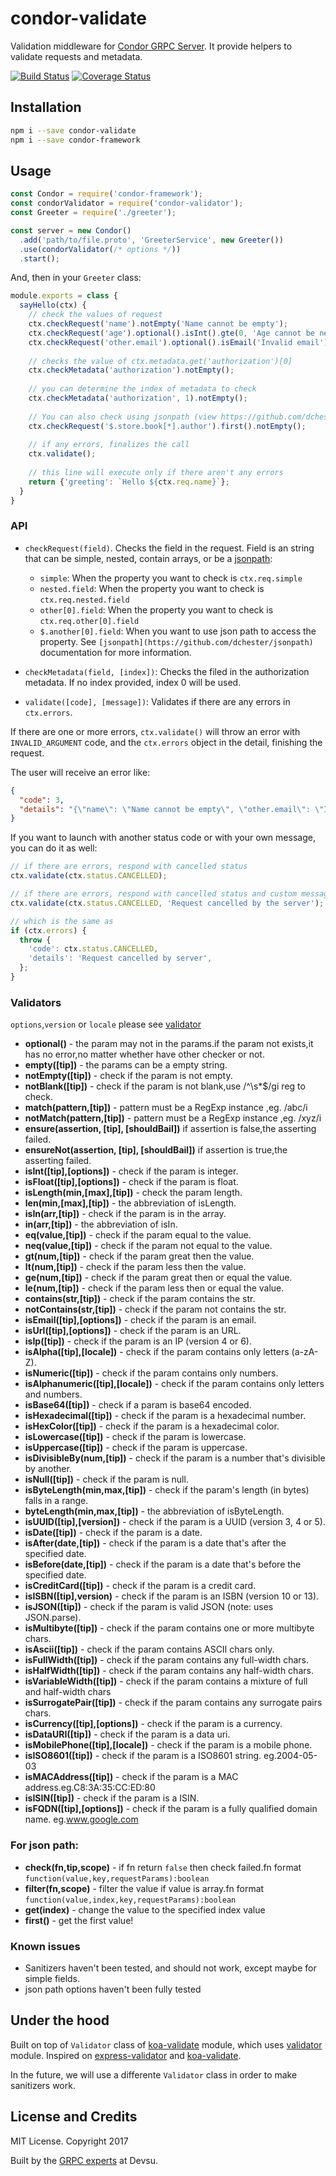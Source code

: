 # condor-validate

Validation middleware for [Condor GRPC Server](https://github.com/devsu/condor-framework). It provide helpers to validate requests and metadata.

[![Build Status](https://travis-ci.org/devsu/condor-validate.svg?branch=master)](https://travis-ci.org/devsu/condor-validate)
[![Coverage Status](https://coveralls.io/repos/github/devsu/condor-validate/badge.svg)](https://coveralls.io/github/devsu/condor-validate)

## Installation

```bash
npm i --save condor-validate
npm i --save condor-framework
```

## Usage

```js
const Condor = require('condor-framework');
const condorValidator = require('condor-validator');
const Greeter = require('./greeter');

const server = new Condor()
  .add('path/to/file.proto', 'GreeterService', new Greeter())
  .use(condorValidator(/* options */))
  .start();
```

And, then in your `Greeter` class:

```js
module.exports = class {
  sayHello(ctx) {
    // check the values of request
    ctx.checkRequest('name').notEmpty('Name cannot be empty');
    ctx.checkRequest('age').optional().isInt().gte(0, 'Age cannot be negative');
    ctx.checkRequest('other.email').optional().isEmail('Invalid email');
    
    // checks the value of ctx.metadata.get('authorization')[0]
    ctx.checkMetadata('authorization').notEmpty();
    
    // you can determine the index of metadata to check
    ctx.checkMetadata('authorization', 1).notEmpty();
    
    // You can also check using jsonpath (view https://github.com/dchester/jsonpath)
    ctx.checkRequest('$.store.book[*].author').first().notEmpty();
    
    // if any errors, finalizes the call
    ctx.validate();
    
    // this line will execute only if there aren't any errors
    return {'greeting': `Hello ${ctx.req.name}`};
  }
}
```

### API

- `checkRequest(field)`. Checks the field in the request. Field is an string that can be simple, nested, contain arrays, or be a [jsonpath](https://github.com/dchester/jsonpath):

  - `simple`: When the property you want to check is `ctx.req.simple`
  - `nested.field`: When the property you want to check is `ctx.req.nested.field`
  - `other[0].field`: When the property you want to check is `ctx.req.other[0].field`
  - `$.another[0].field`: When you want to use json path to access the property. See `[jsonpath](https://github.com/dchester/jsonpath)` documentation for more information.

- `checkMetadata(field, [index])`: Checks the filed in the authorization metadata. If no index provided, index 0 will be used.
- `validate([code], [message])`: Validates if there are any errors in `ctx.errors`.

If there are one or more errors, `ctx.validate()` will throw an error with `INVALID_ARGUMENT` code, and the `ctx.errors` object in the detail, finishing the request. 

The user will receive an error like:

```json
{
  "code": 3,
  "details": "{\"name\": \"Name cannot be empty\", \"other.email\": \"Invalid email\"}"
}
```

If you want to launch with another status code or with your own message, you can do it as well:

```js
// if there are errors, respond with cancelled status
ctx.validate(ctx.status.CANCELLED);

// if there are errors, respond with cancelled status and custom message
ctx.validate(ctx.status.CANCELLED, 'Request cancelled by the server');

// which is the same as
if (ctx.errors) {
  throw {
    'code': ctx.status.CANCELLED,
    'details': 'Request cancelled by server',
  };
}
```

### Validators

`options`,`version` or `locale` please see [validator](https://github.com/chriso/validator.js)

- **optional()** - the param may not in the params.if the param not exists,it has no error,no matter whether have other checker or not.
- **empty([tip])** - the params can be a empty string.
- **notEmpty([tip])** - check if the param is not empty.
- **notBlank([tip])** - check if the param is not blank,use /^\s*$/gi reg to check.
- **match(pattern,[tip])** - pattern must be a RegExp instance ,eg. /abc/i
- **notMatch(pattern,[tip])** - pattern must be a RegExp instance ,eg. /xyz/i
- **ensure(assertion, [tip], [shouldBail])** if assertion is false,the asserting failed.
- **ensureNot(assertion, [tip], [shouldBail])** if assertion is true,the asserting failed.
- **isInt([tip],[options])** - check if the param is integer.
- **isFloat([tip],[options])** - check if the param is float.
- **isLength(min,[max],[tip])** - check the param length.
- **len(min,[max],[tip])** - the abbreviation of isLength.
- **isIn(arr,[tip])** - check if the param is in the array.
- **in(arr,[tip])** - the abbreviation of isIn.
- **eq(value,[tip])** - check if the param equal to the value.
- **neq(value,[tip])** - check if the param not equal to the value.
- **gt(num,[tip])** - check if the param great then the value.
- **lt(num,[tip])** - check if the param less then the value.
- **ge(num,[tip])** - check if the param great then or equal the value.
- **le(num,[tip])** - check if the param less then or equal the value.
- **contains(str,[tip])** - check if the param contains the str.
- **notContains(str,[tip])** - check if the param not contains the str.
- **isEmail([tip],[options])** - check if the param is an email.
- **isUrl([tip],[options])** - check if the param is an URL.
- **isIp([tip])** - check if the param is an IP (version 4 or 6).
- **isAlpha([tip],[locale])** - check if the param contains only letters (a-zA-Z).
- **isNumeric([tip])** - check if the param contains only numbers.
- **isAlphanumeric([tip],[locale])** - check if the param contains only letters and numbers.
- **isBase64([tip])** - check if a param is base64 encoded.
- **isHexadecimal([tip])** - check if the param is a hexadecimal number.
- **isHexColor([tip])** - check if the param is a hexadecimal color.
- **isLowercase([tip])** - check if the param is lowercase.
- **isUppercase([tip])** - check if the param is uppercase.
- **isDivisibleBy(num,[tip])** - check if the param is a number that's divisible by another.
- **isNull([tip])** - check if the param is null.
- **isByteLength(min,max,[tip])** - check if the param's length (in bytes) falls in a range.
- **byteLength(min,max,[tip])** - the abbreviation of isByteLength.
- **isUUID([tip],[version])** - check if the param is a UUID (version 3, 4 or 5).
- **isDate([tip])** - check if the param is a date.
- **isAfter(date,[tip])** - check if the param is a date that's after the specified date.
- **isBefore(date,[tip])** - check if the param is a date that's before the specified date.
- **isCreditCard([tip])** - check if the param is a credit card.
- **isISBN([tip],version)** - check if the param is an ISBN (version 10 or 13).
- **isJSON([tip])** - check if the param is valid JSON (note: uses JSON.parse).
- **isMultibyte([tip])** - check if the param contains one or more multibyte chars.
- **isAscii([tip])** - check if the param contains ASCII chars only.
- **isFullWidth([tip])** - check if the param contains any full-width chars.
- **isHalfWidth([tip])** - check if the param contains any half-width chars.
- **isVariableWidth([tip])** - check if the param contains a mixture of full and half-width chars
- **isSurrogatePair([tip])** - check if the param contains any surrogate pairs chars.
- **isCurrency([tip],[options])** - check if the param is a currency.
- **isDataURI([tip])** - check if the param is a data uri.
- **isMobilePhone([tip],[locale])** - check if the param is a mobile phone.
- **isISO8601([tip])** - check if the param is a ISO8601 string. eg.2004-05-03
- **isMACAddress([tip])** - check if the param is a MAC address.eg.C8:3A:35:CC:ED:80
- **isISIN([tip])** - check if the param is a ISIN.
- **isFQDN([tip],[options])** - check if the param is a fully qualified domain name. eg.www.google.com

### For json path:

- **check(fn,tip,scope)** - if fn return `false` then check failed.fn format `function(value,key,requestParams):boolean`
- **filter(fn,scope)** - filter the value if value is array.fn format `function(value,index,key,requestParams):boolean`
- **get(index)** - change the value to the specified index value
- **first()** - get the first value!

### Known issues

- Sanitizers haven't been tested, and should not work, except maybe for simple fields.
- json path options haven't been fully tested

## Under the hood

Built on top of `Validator` class of [koa-validate](https://github.com/RocksonZeta/koa-validate) module, which uses [validator](https://github.com/chriso/validator.js) module. Inspired on [express-validator](https://github.com/ctavan/express-validator) and [koa-validate](https://github.com/RocksonZeta/koa-validate).

In the future, we will use a differente `Validator` class in order to make sanitizers work.

## License and Credits

MIT License. Copyright 2017 

Built by the [GRPC experts](https://devsu.com) at Devsu.
